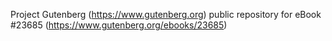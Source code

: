 Project Gutenberg (https://www.gutenberg.org) public repository for eBook #23685 (https://www.gutenberg.org/ebooks/23685)
